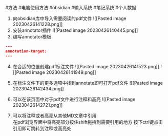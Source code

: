 #方法 #电脑使用方法 #obsidian #输入系统 #笔记系统 #个人数据 

1. 向obsidian库中导入需要阅读的pdf文件
	![[Pasted image 20230426141228.png]]
2. 安装annotator插件
	![[Pasted image 20230426140445.png]]
3. 编写annotator模板
```json
---
annotation-target:
---
```
4. 在合适的位置创建pdf标注文件
	![[Pasted image 20230426141523.png]]
	![[Pasted image 20230426141949.png]]

5. 在标注文件下的更多选项中找到annotate即可打开pdf文件
	![[Pasted image 20230426142434.png]]

6. 可以在该页面中对于pdf文件进行注释和高亮
	![[Pasted image 20230426142721.png]]

7. 可以将注释或者高亮从其他MD文章中引用	
	在pdf浏览界面中将高亮部分按住shift拖拽到需要引用的地方
	按下ctrl键点击引用即可跳转到注释或高亮处
	